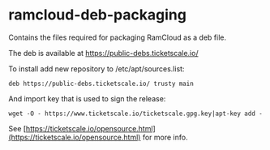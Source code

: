 # ramcloud-deb-packaging
Contains the files required for packaging RamCloud as a deb file.

The deb is available at https://public-debs.ticketscale.io/

To install add new repository to /etc/apt/sources.list:

```
deb https://public-debs.ticketscale.io/ trusty main
```

And import key that is used to sign the release:

```
wget -O - https://www.ticketscale.io/ticketscale.gpg.key|apt-key add -
```

See [https://ticketscale.io/opensource.html](https://ticketscale.io/opensource.html) for more info.
